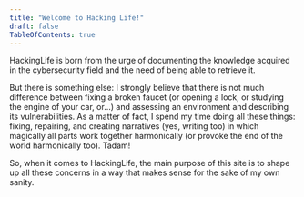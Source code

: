 ```yaml
---
title: "Welcome to Hacking Life!"
draft: false
TableOfContents: true
---
```



HackingLife is born from the urge of documenting the knowledge acquired in the cybersecurity field and the need of being able to retrieve it. 

But there is something else: I strongly believe that there is not much difference between fixing a broken faucet (or opening a lock, or studying the engine of your car, or…) and assessing an environment and describing its vulnerabilities. As a matter of fact, I spend my time doing all these things: fixing, repairing, and creating narratives (yes, writing too) in which magically all parts work together harmonically (or provoke the end of the world harmonically too). Tadam!

So, when it comes to HackingLife, the main purpose of this site is to shape up all these concerns in a way that makes sense for the sake of my own sanity.
